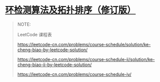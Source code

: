 # [环检测算法及拓扑排序（修订版）](https://mp.weixin.qq.com/s/xHmzLa4LtxOHEro0g3rBZw)

> NOTE:
>
> LeetCode 课程表
>
> https://leetcode-cn.com/problems/course-schedule/solution/ke-cheng-biao-by-leetcode-solution/
>
> https://leetcode-cn.com/problems/course-schedule-ii/solution/ke-cheng-biao-ii-by-leetcode-solution/
>
>
> https://leetcode-cn.com/problems/course-schedule-iv/
>
> 

